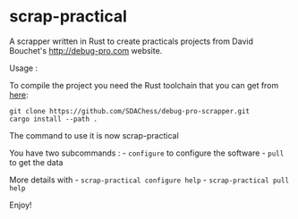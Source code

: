 # scrap-practical
A scrapper written in Rust to create practicals projects from David Bouchet's http://debug-pro.com website.

Usage : 

To compile the project you need the Rust toolchain that you can get from [here](https://www.rust-lang.org/tools/install): 

```
git clone https://github.com/SDAChess/debug-pro-scrapper.git
cargo install --path .
```

The command to use it is now scrap-practical 


You have two subcommands :
    - ``configure`` to configure the software
    - ``pull`` to get the data
    
More details with 
    - ``scrap-practical configure help``
    - ``scrap-practical pull help``

Enjoy!
